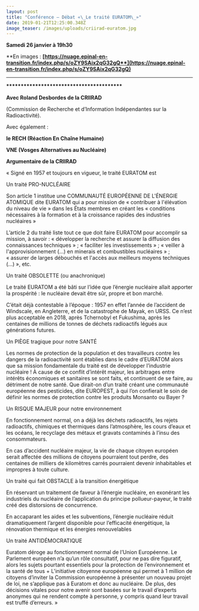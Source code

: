 ```yaml
---
layout: post
title: "Conférence – Débat «\_Le traité EURATOM\_»"
date: 2019-01-21T12:25:00.348Z
image_teaser: /images/uploads/criirad-euratom.jpg
---
```

**Samedi 26 janvier à 19h30**

**En images : **[**https://nuage.epinal-en-transition.fr/index.php/s/oZY9SAix2qG32gQ**](https://nuage.epinal-en-transition.fr/index.php/s/oZY9SAix2qG32gQ)****

****

**\*\*\*\*\*\*\*\*\*\*\*\*\*\*\*\*\*\*\*\*\*\*\*\*\*\*\*\*\*\*\*\*\*\*\*\*\*\*\*\***

**Avec Roland Desbordes de la CRIIRAD**

(Commission de Recherche et d’Information Indépendantes sur la Radioactivité).

Avec également :

**le RECH (Réaction En Chaîne Humaine)**

**VNE (Vosges Alternatives au Nucléaire)**

**Argumentaire de la CRIIRAD**

« Signé en 1957 et toujours en vigueur, le traité EURATOM est 

Un traité PRO-NUCLÉAIRE

Son article 1 institue une COMMUNAUTÉ EUROPÉENNE DE L'ÉNERGIE ATOMIQUE dite EURATOM qui a pour mission de « contribuer à l'élévation du niveau de vie » dans les États membres en créant les « conditions nécessaires à la formation et à la croissance rapides des industries nucléaires »

L’article 2 du traité liste tout ce que doit faire EURATOM pour accomplir sa mission, à savoir : « développer la recherche et assurer la diffusion des connaissances techniques » ; « faciliter les investissements » ; « veiller à l'approvisionnement (…) en minerais et combustibles nucléaires » ; « assurer de larges débouchés et l'accès aux meilleurs moyens techniques (…) », etc.  

Un traité OBSOLETTE (ou anachronique)

Le traité EURATOM a été bâti sur l’idée que l’énergie nucléaire allait apporter la prospérité : le nucléaire devait être sûr, propre et bon marché.

C’était déjà contestable à l’époque : 1957 en effet l’année de l’accident de Windscale, en Angleterre, et de la catastrophe de Mayak, en URSS. Ce n’est plus acceptable en 2018, après Tchernobyl et Fukushima, après les centaines de millions de tonnes de déchets radioactifs légués aux générations futures.  

Un PIÈGE tragique pour notre SANTÉ 

Les normes de protection de la population et des travailleurs contre les dangers de la radioactivité sont établies dans le cadre d’EURATOM alors que sa mission fondamentale du traité est de développer l’industrie nucléaire ! À cause de ce conflit d’intérêt majeur, les arbitrages entre intérêts économiques et sanitaires se sont faits, et continuent de se faire, au détriment de notre santé. Que dirait-on d’un traité créant une communauté européenne des pesticides, dite EUROPEST, à qui l’on confierait le soin de définir les normes de protection contre les produits Monsanto ou Bayer ?

Un RISQUE MAJEUR pour notre environnement

En fonctionnement normal, on a déjà les déchets radioactifs, les rejets radioactifs, chimiques et thermiques dans l’atmosphère, les cours d’eaux et les océans, le recyclage des métaux et gravats contaminés à l’insu des consommateurs.

En cas d’accident nucléaire majeur, la vie de chaque citoyen européen serait affectée des millions de citoyens pourraient tout perdre, des centaines de milliers de kilomètres carrés pourraient devenir inhabitables et impropres à toute culture. 

Un traité qui fait OBSTACLE à la transition énergétique  

En réservant un traitement de faveur à l’énergie nucléaire, en exonérant les industriels du nucléaire de l’application du principe pollueur-payeur, le traité créé des distorsions de concurrence. 

En accaparant les aides et les subventions, l’énergie nucléaire réduit dramatiquement l’argent disponible pour l’efficacité énergétique, la rénovation thermique et les énergies renouvelables

Un traité ANTIDÉMOCRATIQUE

Euratom déroge au fonctionnement normal de l’Union Européenne. Le Parlement européen n’a qu’un rôle consultatif, pour ne pas dire figuratif, alors les sujets pourtant essentiels pour la protection de l’environnement et la santé de tous + L'initiative citoyenne européenne qui permet à 1 million de citoyens d’inviter la Commission européenne à présenter un nouveau projet de loi, ne s’applique pas à Euratom et donc au nucléaire. De plus, des décisions vitales pour notre avenir sont basées sur le travail d’experts anonymes qui ne rendent compte à personne, y compris quand leur travail est truffé d’erreurs. »
